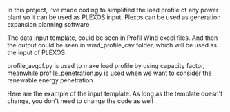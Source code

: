 In this project, i've made coding to simplified the load profile of any power plant so it can be used as PLEXOS input. Plexos can be used as generation expansion planning software

The data input template, could be seen in Profil Wind excel files. And then the output could be seen in wind_profile_csv folder, which will be used as the input of PLEXOS

profile_avgcf.py is used to make load profile by using capacity factor, meanwhile profile_penetration.py is used when we want to consider the renewable energy penetration

Here are the example of the input template. As long as the template doesn't change, you don't need to change the code as well
<!-- ![image alt text](https://github.com/prasetyown/Plexos-Input/blob/master/images/input_template.JPG) -->
